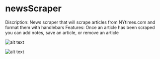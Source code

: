 # newsScraper

Discription: News scraper that will scrape articles from NYtimes.com and format them with handlebars
Features: Once an article has been scraped you can add notes, save an article, or remove an article

![alt text](C:\Users\thewi\Desktop\newsScraper\newsScraper\public\assets\img\Capture.PNG)

![alt text](C:\Users\thewi\Desktop\newsScraper\newsScraper\public\assets\img\Capture1.PNG)
